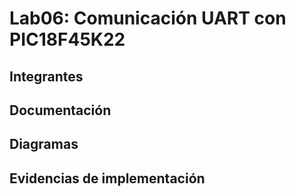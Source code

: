 # Lab06: Comunicación UART con PIC18F45K22

## Integrantes

## Documentación

## Diagramas

## Evidencias de implementación



